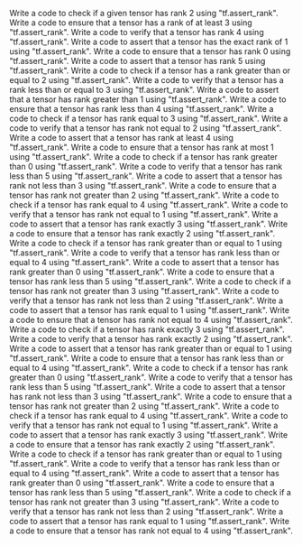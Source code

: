 Write a code to check if a given tensor has rank 2 using "tf.assert_rank".
Write a code to ensure that a tensor has a rank of at least 3 using "tf.assert_rank".
Write a code to verify that a tensor has rank 4 using "tf.assert_rank".
Write a code to assert that a tensor has the exact rank of 1 using "tf.assert_rank".
Write a code to ensure that a tensor has rank 0 using "tf.assert_rank".
Write a code to assert that a tensor has rank 5 using "tf.assert_rank".
Write a code to check if a tensor has a rank greater than or equal to 2 using "tf.assert_rank".
Write a code to verify that a tensor has a rank less than or equal to 3 using "tf.assert_rank".
Write a code to assert that a tensor has rank greater than 1 using "tf.assert_rank".
Write a code to ensure that a tensor has rank less than 4 using "tf.assert_rank".
Write a code to check if a tensor has rank equal to 3 using "tf.assert_rank".
Write a code to verify that a tensor has rank not equal to 2 using "tf.assert_rank".
Write a code to assert that a tensor has rank at least 4 using "tf.assert_rank".
Write a code to ensure that a tensor has rank at most 1 using "tf.assert_rank".
Write a code to check if a tensor has rank greater than 0 using "tf.assert_rank".
Write a code to verify that a tensor has rank less than 5 using "tf.assert_rank".
Write a code to assert that a tensor has rank not less than 3 using "tf.assert_rank".
Write a code to ensure that a tensor has rank not greater than 2 using "tf.assert_rank".
Write a code to check if a tensor has rank equal to 4 using "tf.assert_rank".
Write a code to verify that a tensor has rank not equal to 1 using "tf.assert_rank".
Write a code to assert that a tensor has rank exactly 3 using "tf.assert_rank".
Write a code to ensure that a tensor has rank exactly 2 using "tf.assert_rank".
Write a code to check if a tensor has rank greater than or equal to 1 using "tf.assert_rank".
Write a code to verify that a tensor has rank less than or equal to 4 using "tf.assert_rank".
Write a code to assert that a tensor has rank greater than 0 using "tf.assert_rank".
Write a code to ensure that a tensor has rank less than 5 using "tf.assert_rank".
Write a code to check if a tensor has rank not greater than 3 using "tf.assert_rank".
Write a code to verify that a tensor has rank not less than 2 using "tf.assert_rank".
Write a code to assert that a tensor has rank equal to 1 using "tf.assert_rank".
Write a code to ensure that a tensor has rank not equal to 4 using "tf.assert_rank".
Write a code to check if a tensor has rank exactly 3 using "tf.assert_rank".
Write a code to verify that a tensor has rank exactly 2 using "tf.assert_rank".
Write a code to assert that a tensor has rank greater than or equal to 1 using "tf.assert_rank".
Write a code to ensure that a tensor has rank less than or equal to 4 using "tf.assert_rank".
Write a code to check if a tensor has rank greater than 0 using "tf.assert_rank".
Write a code to verify that a tensor has rank less than 5 using "tf.assert_rank".
Write a code to assert that a tensor has rank not less than 3 using "tf.assert_rank".
Write a code to ensure that a tensor has rank not greater than 2 using "tf.assert_rank".
Write a code to check if a tensor has rank equal to 4 using "tf.assert_rank".
Write a code to verify that a tensor has rank not equal to 1 using "tf.assert_rank".
Write a code to assert that a tensor has rank exactly 3 using "tf.assert_rank".
Write a code to ensure that a tensor has rank exactly 2 using "tf.assert_rank".
Write a code to check if a tensor has rank greater than or equal to 1 using "tf.assert_rank".
Write a code to verify that a tensor has rank less than or equal to 4 using "tf.assert_rank".
Write a code to assert that a tensor has rank greater than 0 using "tf.assert_rank".
Write a code to ensure that a tensor has rank less than 5 using "tf.assert_rank".
Write a code to check if a tensor has rank not greater than 3 using "tf.assert_rank".
Write a code to verify that a tensor has rank not less than 2 using "tf.assert_rank".
Write a code to assert that a tensor has rank equal to 1 using "tf.assert_rank".
Write a code to ensure that a tensor has rank not equal to 4 using "tf.assert_rank".